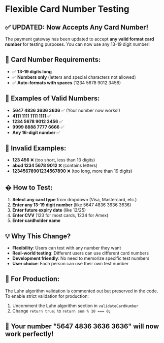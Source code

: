 # Flexible Card Number Testing

## ✅ **UPDATED: Now Accepts Any Card Number!**

The payment gateway has been updated to accept **any valid format card number** for testing purposes. You can now use any 13-19 digit number!

## 📝 **Card Number Requirements:**
- ✅ **13-19 digits long**
- ✅ **Numbers only** (letters and special characters not allowed)
- ✅ **Auto-formats with spaces** (1234 5678 9012 3456)

## 🎯 **Examples of Valid Numbers:**
- **5647 4836 3636 3636** ✅ (Your number now works!)
- **4111 1111 1111 1111** ✅ 
- **1234 5678 9012 3456** ✅
- **9999 8888 7777 6666** ✅
- **Any 16-digit number** ✅

## 🚫 **Invalid Examples:**
- **123 456** ❌ (too short, less than 13 digits)
- **abcd 1234 5678 9012** ❌ (contains letters)
- **12345678901234567890** ❌ (too long, more than 19 digits)

## �️ **How to Test:**

1. **Select any card type** from dropdown (Visa, Mastercard, etc.)
2. **Enter any 13-19 digit number** (like 5647 4836 3636 3636)
3. **Enter future expiry date** (like 12/25)
4. **Enter CVV** (123 for most cards, 1234 for Amex)
5. **Enter cardholder name**

## 💡 **Why This Change?**

- **Flexibility**: Users can test with any number they want
- **Real-world testing**: Different users can use different card numbers
- **Development friendly**: No need to memorize specific test numbers
- **User choice**: Each person can use their own test number

## 🔧 **For Production:**

The Luhn algorithm validation is commented out but preserved in the code. To enable strict validation for production:

1. Uncomment the Luhn algorithm section in `validateCardNumber`
2. Change `return true;` to `return sum % 10 === 0;`

## 🎉 **Your number "5647 4836 3636 3636" will now work perfectly!**
